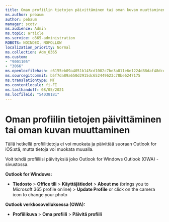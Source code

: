 ```yaml
---
title: Oman profiilin tietojen päivittäminen tai oman kuvan muuttaminen
ms.author: pebaum
author: pebaum
manager: scotv
ms.audience: Admin
ms.topic: article
ms.service: o365-administration
ROBOTS: NOINDEX, NOFOLLOW
localization_priority: Normal
ms.collection: Adm_O365
ms.custom:
- "9001105"
- "3066"
ms.openlocfilehash: c6155eb09a4051b145cd1002c7be3a811e6e1224d88daf48dccbb4e059475081
ms.sourcegitcommit: b5f7da89a650d2915dc652449623c78be6247175
ms.translationtype: MT
ms.contentlocale: fi-FI
ms.lasthandoff: 08/05/2021
ms.locfileid: "54038181"
---
```

# <a name="update-my-profile-information-or-change-my-picture"></a>Oman profiilin tietojen päivittäminen tai oman kuvan muuttaminen

Tällä hetkellä profiilitietoja ei voi muokata ja päivittää suoraan Outlook for iOS:stä, mutta tietoja voi muokata muualla. 

Voit tehdä profiiliisi päivityksiä joko Outlook for Windows Outlook (OWA) -sivustossa. 

**Outlook for Windows:** 

- **Tiedosto**  >  **Office tili**  >  **Käyttäjätiedot**  >  **About me** (brings you to Microsoft 365 profile online) > **Update Profile** or click on the camera icon to change your photo  
  
**Outlook verkkosovelluksessa (OWA):** 

- **Profiilikuva**  >  **Oma profiili**  >  **Päivitä profiili**
